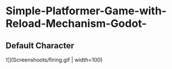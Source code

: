 # Simple-Platformer-Game-with-Reload-Mechanism-Godot-
<h2> Default Character </h2>
 ![](Screenshoots/firing.gif | width=100)
